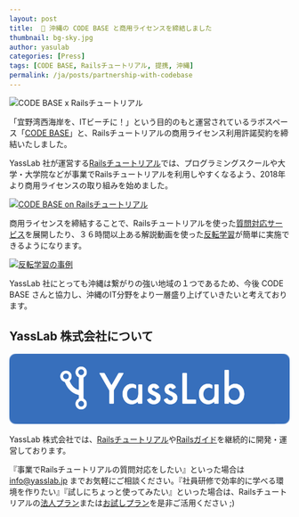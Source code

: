 ```yaml
---
layout: post
title:  🤝 沖縄の CODE BASE と商用ライセンスを締結しました
thumbnail: bg-sky.jpg
author: yasulab
categories: [Press]
tags: [CODE BASE, Railsチュートリアル, 提携, 沖縄]
permalink: /ja/posts/partnership-with-codebase
---
```


![CODE BASE x Railsチュートリアル](/img/partners/codebase.png)

「宜野湾西海岸を、ITビーチに！」という目的のもと運営されているラボスペース「[CODE BASE](https://www.protosolution.co.jp/codebase/program-school/index.html)」と、Railsチュートリアルの商用ライセンス利用許諾契約を締結いたしました。

YassLab 社が運営する[Railsチュートリアル](https://railstutorial.jp/)では、プログラミングスクールや大学・大学院などが事業でRailsチュートリアルを利用しやすくなるよう、2018年より商用ライセンスの取り組みを始めました。

[![CODE BASE on Railsチュートリアル](/img/posts/codebase-on-railstutorial.png)](https://railstutorial.jp/#partners)

商用ライセンスを締結することで、Railsチュートリアルを使った[質問対応サービス](https://railstutorial.jp/#service)を展開したり、３６時間以上ある解説動画を使った[反転学習](https://speakerdeck.com/yasslab/more-interactive-way-of-learning-rails)が簡単に実施できるようになります。

[![反転学習の事例](/img/posts/hanten-stats.png)](https://speakerdeck.com/yasslab/more-interactive-way-of-learning-rails?slide=8)

YassLab 社にとっても沖縄は繋がりの強い地域の１つであるため、今後 CODE BASE さんと協力し、沖縄のIT分野をより一層盛り上げていきたいと考えております。

## YassLab 株式会社について
[![YassLab Inc.](/img/logos/800x200.png)](/)

YassLab 株式会社では、[Railsチュートリアル](https://railstutorial.jp/)や[Railsガイド](https://railsguides.jp/)を継続的に開発・運営しております。

『事業でRailsチュートリアルの質問対応をしたい』といった場合は info@yasslab.jp までお気軽にご相談ください。『社員研修で効率的に学べる環境を作りたい』『試しにちょっと使ってみたい』といった場合は、Railsチュートリアルの[法人プラン](https://railstutorial.jp/business)または[お試しプラン](https://railstutorial.jp/trial)を是非ご活用ください ;)


